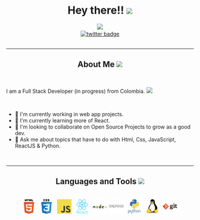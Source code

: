 <div id="header" align="center">
    <h1>
    Hey there!!
    <img src="https://media.giphy.com/media/Q7LHmoFwVP6Yc1swZs/giphy.gif" width="50px"/>
</h1>
    <img src="https://media.giphy.com/media/cmCEsJZHYBPels360q/giphy.gif" width="250px"/>
</div>
<div id="badges" align="center">
    <a href="twitter.com" target="_blank">
        <img src="https://img.shields.io/badge/Twitter-blue?style=for-the-badge&logo=twitter&logoColor=white" alt="twitter badge">
    </a>
</div>
<div align="center">
  <img src="https://komarev.com/ghpvc/?username=javiersteven&style=flat-square&color=blue" alt=""/>
</div>
<div align="center">
</div>

---
<div align="center">
    <h2>About Me <img src="https://media.giphy.com/media/LOnt6uqjD9OexmQJRB/giphy.gif" width="60"/></h2>
</div>
<br/>
<p>I am a Full Stack Developer (in progress) from Colombia. <img src="https://media.giphy.com/media/WUlplcMpOCEmTGBtBW/giphy.gif" width="60" /></p>
<br />
<ul>
    <li>🔭 I'm currently working in web app projects.</li>
    <li>🌱 I'm currently learning more of React.</li>
    <li>👯 I'm looking to collaborate on Open Source Projects to grow as a good dev.</li>
    <li>💬 Ask me about topics that have to do with Html, Css, JavaScript, ReactJS & Python.</li>
</ul>
<br />

---


<div align="center">
<h2>Languages and Tools <img src="https://media.giphy.com/media/jSKBmKkvo2dPQQtsR1/giphy.gif" width="70"/></h2>
    <br/>
    <img 
        src="https://github.com/devicons/devicon/blob/master/icons/html5/html5-original-wordmark.svg" 
        title="html5" 
        alt="html5" 
        width="40" 
        height="40"
    />&nbsp;
    <img 
        src="https://github.com/devicons/devicon/blob/master/icons/css3/css3-original-wordmark.svg" 
        title="Css3" 
        alt="Css3" 
        width="40" 
        height="40"
    />&nbsp;
    <img 
        src="https://github.com/devicons/devicon/blob/master/icons/javascript/javascript-original.svg" 
        title="JavaScript" 
        alt="JavaScript" 
        width="40" 
        height="40"
    />&nbsp;
    <img 
        src="https://github.com/devicons/devicon/blob/master/icons/react/react-original-wordmark.svg" 
        title="React" 
        alt="React" 
        width="40" 
        height="40"
    />&nbsp;
        <img 
        src="https://github.com/devicons/devicon/blob/master/icons/nodejs/nodejs-original-wordmark.svg" 
        title="NodeJS" 
        alt="NodeJS" 
        width="40" 
        height="40"
    />
    <img 
        src="https://github.com/devicons/devicon/blob/master/icons/express/express-original-wordmark.svg" 
        title="Express" 
        alt="Express" 
        width="40" 
        height="40"
    />&nbsp;
    <img 
        src="https://github.com/devicons/devicon/blob/master/icons/python/python-original-wordmark.svg" 
        title="Python" 
        alt="Python" 
        width="40" 
        height="40"
    />&nbsp;
    <img 
        src="https://github.com/devicons/devicon/blob/master/icons/linux/linux-original.svg" 
        title="Linux" 
        alt="Linux" 
        width="40" 
        height="40"
    />&nbsp;
    <img 
        src="https://github.com/devicons/devicon/blob/master/icons/git/git-original-wordmark.svg" 
        title="Git" 
        alt="Git" 
        width="40" 
        height="40"
    />&nbsp;
    <br/>
</div>
